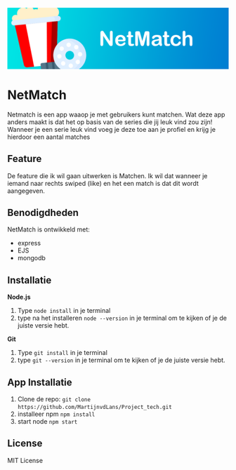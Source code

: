 ![NetMatch banner](https://github.com/MartijnvdLans/Project_tech/blob/main/files/netmatch.png?raw=true)

# NetMatch

Netmatch is een app waaop je met gebruikers kunt matchen. Wat deze app anders maakt is dat het op basis van de series die jij leuk vind zou zijn! Wanneer je een serie leuk vind voeg je deze toe aan je profiel en krijg je hierdoor een aantal matches

## Feature

De feature die ik wil gaan uitwerken is Matchen. Ik wil dat wanneer je iemand naar rechts swiped (like) en het een match is dat dit wordt aangegeven.

## Benodigdheden

NetMatch is ontwikkeld met:

* express
* EJS
* mongodb

## Installatie

**Node.js**
1. Type ``node install`` in je terminal
2. type na het installeren ``node --version`` in je terminal om te kijken of je de juiste versie hebt.

**Git**
1. Type ``git install`` in je terminal
2. type ``git --version`` in je terminal om te kijken of je de juiste versie hebt.

## App Installatie
1. Clone de repo: ``git clone https://github.com/MartijnvdLans/Project_tech.git``
2. installeer npm ``npm install``
3. start node ``npm start``

## License
MIT License